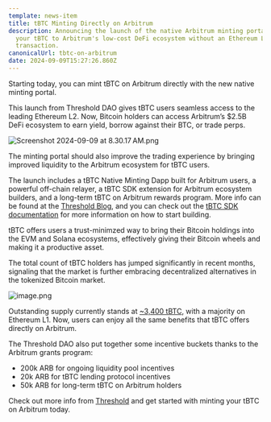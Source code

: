 ```yaml
---
template: news-item
title: tBTC Minting Directly on Arbitrum
description: Announcing the launch of the native Arbitrum minting portal. Bring
  your tBTC to Arbitrum's low-cost DeFi ecosystem without an Ethereum L1
  transaction.
canonicalUrl: tbtc-on-arbitrum
date: 2024-09-09T15:27:26.860Z
---
```

Starting today, you can mint tBTC on Arbitrum directly with the new native minting portal.

This launch from Threshold DAO gives tBTC users seamless access to the leading Ethereum L2. Now, Bitcoin holders can access Arbitrum’s $2.5B DeFi ecosystem to earn yield, borrow against their BTC, or trade perps.

![Screenshot 2024-09-09 at 8.30.17 AM.png](https://codahosted.io/docs/o3lUggiCg2/blobs/bl-77jF8ooWDF/ab955d6bc191aac1090571cb5018f364770b74aba52891e9b44deff98b99165192eaf7fe7df92c14493240786e7d6113275efcf278519e71863df2ec6dd7e857513d0604a6496b42e0c7f26cadc01994609b75a6e5019ff5605b1dc9a0612fae846f4e6c)

The minting portal should also improve the trading experience by bringing improved liquidity to the Arbitrum ecosystem for tBTC users.

The launch includes a tBTC Native Minting Dapp built for Arbitrum users, a powerful off-chain relayer, a tBTC SDK extension for Arbitrum ecosystem builders, and a long-term tBTC on Arbitrum rewards program. More info can be found at the [Threshold Blog](https://blog.threshold.network/), and you can check out the [tBTC SDK documentation](https://docs.threshold.network/app-development/tbtc-v2/tbtc-sdk) for more information on how to start building.

tBTC offers users a trust-minimzed way to bring their Bitcoin holdings into the EVM and Solana ecosystems, effectively giving their Bitcoin wheels and making it a productive asset.

The total count of tBTC holders has jumped significantly in recent months, signaling that the market is further embracing decentralized alternatives in the tokenized Bitcoin market.

![image.png](https://codahosted.io/docs/o3lUggiCg2/blobs/bl-7JBC1GlSMN/a26e49cc7e97c70bd19dfa8e607aa8b5e8e2f1a70ca4a46c6675b87a7c1033f79267759bcacbd880bc0062e3776be48783e013bd1defb356af3ceb05d1e22a60a064a116dcc634be23c94dda7a65d3416941358d272659126cc2f7527b6189ba24aed279)

Outstanding supply currently stands at [~3,400 tBTC](https://dune.com/threshold/tbtc), with a majority on Ethereum L1. Now, users can enjoy all the same benefits that tBTC offers directly on Arbitrum.

The Threshold DAO also put together some incentive buckets thanks to the Arbitrum grants program:

* 200k ARB for ongoing liquidity pool incentives
* 20k ARB for tBTC lending protocol incentives
* 50k ARB for long-term tBTC on Arbitrum holders

Check out more info from [Threshold](https://threshold.network/) and get started with minting your tBTC on Arbitrum today.